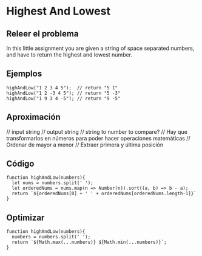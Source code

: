 # Highest And Lowest

## Releer el problema

In this little assignment you are given a string of space separated numbers, and have to return the highest and lowest number.

## Ejemplos

```
highAndLow("1 2 3 4 5");  // return "5 1"
highAndLow("1 2 -3 4 5"); // return "5 -3"
highAndLow("1 9 3 4 -5"); // return "9 -5"

```

## Aproximación

// input string
// output string
// string to number to compare?
// Hay que transformarlos en números para poder hacer operaciones matemáticas
// Ordenar de mayor a menor
// Extraer primera y última posición

## Código

```
function highAndLow(numbers){
  let nums = numbers.split(' ');
  let orderedNums = nums.map(n => Number(n)).sort((a, b) => b - a);
  return `${orderedNums[0] + ' ' + orderedNums[orderedNums.length-1]}`
}

```

## Optimizar

```
function highAndLow(numbers){
  numbers = numbers.split(' ');
  return `${Math.max(...numbers)} ${Math.min(...numbers)}`;
}

```
